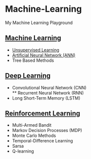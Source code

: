 # Machine-Learning  
My Machine Learning Playground  
  
## [Machine Learning](https://github.com/DonghaoQiao/Machine-Learning/tree/master/Machine%20Learning)  
* [Unsupervised Learning](https://github.com/DonghaoQiao/Machine-Learning/tree/master/Machine%20Learning/Unsupervised%20Learning)  
* [Artificial Neural Network (ANN)](https://github.com/DonghaoQiao/Machine-Learning/blob/master/Machine%20Learning/Perceptron%26Adaline.py)  
* Tree Based Methods  
  
## [Deep Learning](https://github.com/DonghaoQiao/Machine-Learning/tree/master/Deep%20Learning)  
* Convolutional Neural Network (CNN)  
** Recurrent Neural Network (RNN)  
* Long Short-Term Memory (LSTM)  
  
## [Reinforcement Learning](https://github.com/DonghaoQiao/Machine-Learning/tree/master/Reinforcement%20Learning)  
* Multi-Armed Bandit  
* Markov Decision Processes (MDP)  
* Monte Carlo Methods  
* Temporal-Difference Learning  
* Sarsa  
* Q-learning  
